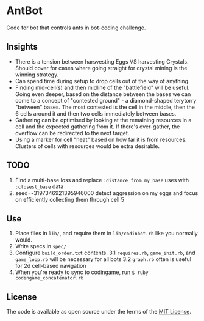 # AntBot
Code for bot that controls ants in bot-coding challenge.

## Insights
* There is a tension between harsvesting Eggs VS harvesting Crystals. Should cover for cases
  where going straight for crystal mining is the winning strategy.  
* Can spend time during setup to drop cells out of the way of anything.
* Finding mid-cell(s) and then midline of the "battlefield" will be useful. Going even deeper,
  based on the distance between the bases we can come to a concept of "contested ground" -
  a diamond-shaped terytorry "between" bases. The most contested is the cell in the middle,
  then the 6 cells around it and then two cells immediately between bases. 
* Gathering can be optimised by looking at the remaining resources in a cell and the expected
  gathering from it. If there's over-gather, the overflow can be redirected to the next target.
* Using a marker for cell "heat" based on how far it is from resources. Clusters of cells
  with resources would be extra desirable.

## TODO
1. Find a multi-base loss and replace `:distance_from_my_base` uses with `:closest_base` data
2. seed=-3197346921395946000 detect aggression on my eggs and focus on efficiently collecting them through cell 5

## Use
1. Place files in `lib/`, and require them in `lib/codinbot.rb` like you normally would.
2. Write specs in `spec/`
3. Configure `build_order.txt` contents.
  3.1 `requires.rb`, `game_init.rb`, and `game_loop.rb` will be necessary for all bots
  3.2 `graph.rb` often is useful for 2d cell-based navigation
4. When you're ready to sync to codingame, run `$ ruby codingame_concatenator.rb`

## License

The code is available as open source under the terms of the [MIT License](https://opensource.org/licenses/MIT).
